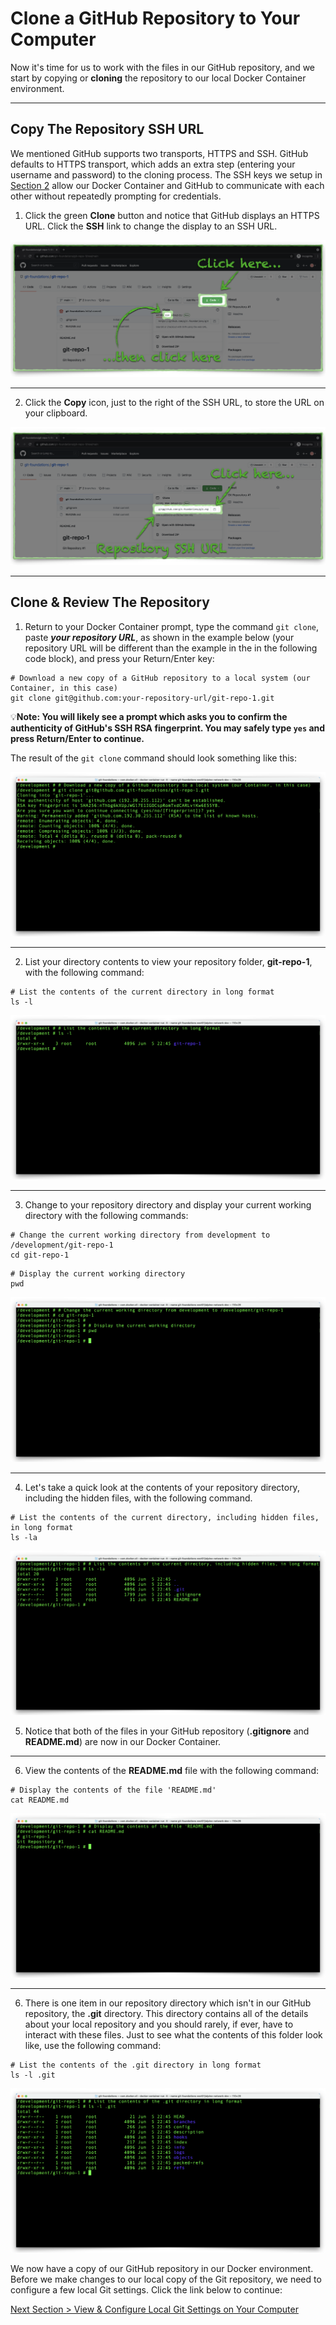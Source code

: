# Clone a GitHub Repository to Your Computer

Now it's time for us to work with the files in our GitHub repository, and we start by copying or **cloning** the repository to our local Docker Container environment.

---

## Copy The Repository SSH URL

We mentioned GitHub supports two transports, HTTPS and SSH. GitHub defaults to HTTPS transport, which adds an extra step (entering your username and password) to the cloning process.  The SSH keys we setup in [Section 2](section_2.md "Setup GitHub Authentication") allow our Docker Container and GitHub to communicate with each other without repeatedly prompting for credentials.

1. Click the green **Clone** button and notice that GitHub displays an HTTPS URL. Click the **SSH** link to change the display to an SSH URL.

![github-clone-https](../images/github-clone-https.png "Clone repository button default transport")

---

2. Click the **Copy** icon, just to the right of the SSH URL, to store the URL on your clipboard.

![github-clone-ssh](../images/github-clone-ssh.png "Copy repository SSH URL")

---

## Clone & Review The Repository

1. Return to your Docker Container prompt, type the command `git clone`, paste **_your repository URL_**, as shown in the example below (your repository URL will be different than the example in the in the following code block), and press your Return/Enter key:

```shell
# Download a new copy of a GitHub repository to a local system (our Container, in this case)
git clone git@github.com:your-repository-url/git-repo-1.git
```

:bulb:**Note: You will likely see a prompt which asks you to confirm the authenticity of GitHub's SSH RSA fingerprint. You may safely type `yes` and press Return/Enter to continue.**

The result of the `git clone` command should look something like this:

![git-clone](../images/git-clone.png "Clone GitHub repository")

---

2. List your directory contents to view your repository folder, **git-repo-1**, with the following command:

```shell
# List the contents of the current directory in long format
ls -l
```

![container-root-ls](../images/container-root-ls.png "List directory contents")

---

3. Change to your repository directory and display your current working directory with the following commands:

```shell
# Change the current working directory from development to /development/git-repo-1
cd git-repo-1
```

```shell
# Display the current working directory
pwd
```

![container-cd-repo](../images/container-cd-repo.png "Change to the respository directory")

---

4. Let's take a quick look at the contents of your repository directory, including the hidden files, with the following command.

```shell
# List the contents of the current directory, including hidden files, in long format
ls -la
```

![container-repo-ls](../images/container-repo-ls.png "List all repository files")

5. Notice that both of the files in your GitHub repository (**.gitignore** and **README.md**) are now in our Docker Container.

---

6. View the contents of the **README.md** file with the following command:

```shell
# Display the contents of the file 'README.md'
cat README.md
```

![container-cat-readme](../images/container-cat-readme.png "Display the README.md file contents")

---

6. There is one item in our repository directory which isn't in our GitHub repository, the **.git** directory. This directory contains all of the details about your local repository and you should rarely, if ever, have to interact with these files. Just to see what the contents of this folder look like, use the following command:

```shell
# List the contents of the .git directory in long format
ls -l .git
```

![container-ls-git](../images/container-ls-git.png "List the contents of the .git directory")

We now have a copy of our GitHub repository in our Docker environment. Before we make changes to our local copy of the Git repository, we need to configure a few local Git settings. Click the link below to continue:

[Next Section > View & Configure Local Git Settings on Your Computer](section_6.md "View & Configure Local Git Settings on Your Computer")
